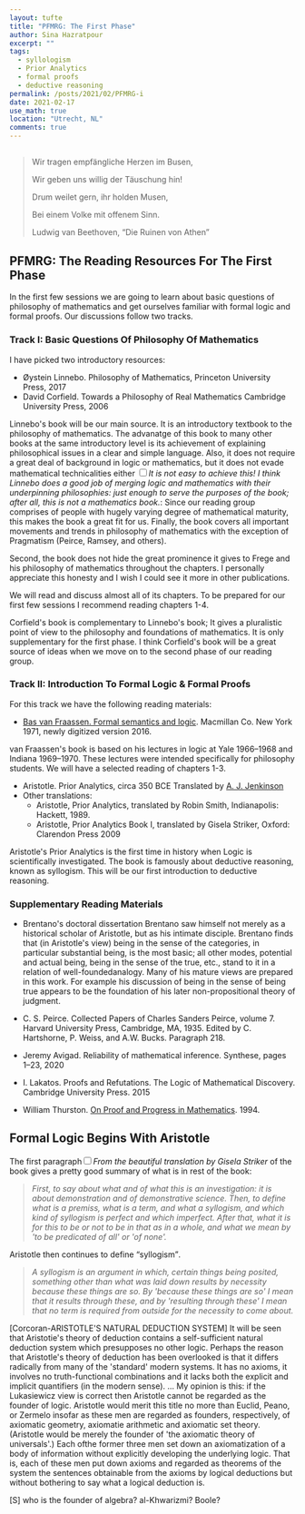 ```yaml
---
layout: tufte
title: "PFMRG: The First Phase"
author: Sina Hazratpour
excerpt: ""
tags: 
  - syllologism
  - Prior Analytics
  - formal proofs
  - deductive reasoning
permalink: /posts/2021/02/PFMRG-i
date: 2021-02-17
use_math: true
location: "Utrecht, NL"
comments: true
---
```



<section>
        <h2 id="epigraph"></h2>
        <div class="epigraph">
          <blockquote>
            <p>Wir tragen empfängliche Herzen im Busen,</p>
            <p>Wir geben uns willig der Täuschung hin!</p>
            <p>Drum weilet gern, ihr holden Musen,</p>
            <p>Bei einem Volke mit offenem Sinn.</p>
            <footer>Ludwig van Beethoven, “Die Ruinen von Athen”</footer>
          </blockquote>
        </div>
</section>






<section>
</section>


## PFMRG: The Reading Resources For The First Phase

In the first few sessions we are going to learn about basic questions of philosophy of mathematics and get ourselves familiar with formal logic and formal proofs. Our discussions follow two tracks.


### Track I: Basic Questions Of Philosophy Of Mathematics

I have picked two introductory resources:

 * Øystein Linnebo. Philosophy of Mathematics, Princeton University Press, 2017
 * David Corfield. Towards a Philosophy of Real Mathematics Cambridge University Press, 2006

Linnebo's book will be our main source. It is an introductory textbook to the philosophy of mathematics. The advanatge of this book to many other books at the same introductory level is its achievement of  explaining philosophical issues in a clear and simple language. Also, it does not require a great deal of background in logic or mathematics, but it does not evade mathematical technicalities either <label for="sn-merging" class="margin-toggle sidenote-number"></label></span><input type="checkbox" id="sn-merging" class="margin-toggle"/><em>It is not easy to achieve this! I think Linnebo does a good job of merging logic and mathematics with their underpinning philosophies: just enough to serve the purposes of the book; after all, this is not a mathematics book.</em></a></span>: Since our reading group comprises of people with hugely varying degree of mathematical maturity, this makes the book a great fit for us. Finally, the book covers all important movements and trends in philosophy of mathematics with the exception of Pragmatism (Peirce, Ramsey, and others). 


Second, the book does not hide the great prominence it gives to Frege and his philosophy of mathematics throughout the chapters. I personally appreciate this honesty and I wish I could see it more in other publications.    

We will read and discuss almost all of its chapters. 
 To be prepared for our first few sessions I recommend reading chapters 1-4. 


Corfield's book is complementary to Linnebo's book; It gives a pluralistic point of view to the philosophy and foundations of mathematics. It is only supplementary for the first phase. I think Corfield's book will be a great source of ideas when we move on to the second phase of our reading group.  


### Track II: Introduction To Formal Logic & Formal Proofs

For this track we have the following reading materials:

  * [Bas van Fraassen. Formal semantics and logic](https://www.princeton.edu/~fraassen/Formal%20Semantics%20and%20Logic.pdf). Macmillan Co. New York 1971, newly digitized version 2016. 

  van Fraassen's book is based on his lectures in logic at Yale 1966–1968 and Indiana 1969–1970. These lectures were intended specifically for philosophy students. We will have a selected reading of chapters 1-3.

  * Aristotle. Prior Analytics, circa 350 BCE
  Translated by [A. J. Jenkinson](http://classics.mit.edu/Aristotle/prior.htm)
  * Other translations:
    + Aristotle, Prior Analytics, translated by Robin Smith, Indianapolis: Hackett, 1989.
    + Aristotle, Prior Analytics Book I, translated by Gisela Striker, Oxford: Clarendon Press 2009

  Aristotle's Prior Analytics is the first time in history when Logic is scientifically investigated. The book is famously about deductive reasoning, known as syllogism. This will be our first introduction to deductive reasoning. 

  

### Supplementary Reading Materials
  
  * Brentano's doctoral dissertation
      Brentano saw himself not merely as a historical scholar of
      Aristotle, but as his intimate disciple. Brentano finds that (in Aristotle's view) being in the sense
      of the categories, in particular substantial being, is the most basic; all other modes, potential and actual being, being in the sense of the true, etc., stand to it in a relation of well-foundedanalogy. 
      Many of his mature views are prepared in this work. For example his discussion of being in the sense of being true appears to be the foundation of his later non-propositional
      theory of judgment. 
      

  * C. S. Peirce. Collected Papers of Charles Sanders Peirce, volume 7. Harvard University Press, Cambridge,
  MA, 1935. Edited by C. Hartshorne, P. Weiss, and A.W. Bucks. Paragraph 218.
  * Jeremy Avigad. Reliability of mathematical inference. Synthese, pages 1–23, 2020
  * I. Lakatos. Proofs and Refutations. The Logic of Mathematical Discovery. Cambridge University Press. 2015
  * William Thurston. [On Proof and Progress in Mathematics](https://arxiv.org/pdf/math/9404236.pdf). 1994. 
  



<section>
</section>


## Formal Logic Begins With Aristotle

<span class=newthought>The first paragraph<label for="sn-striker-tr" class="margin-toggle sidenote-number"></label></span><input type="checkbox" name="sn-striker-tr" class="margin-toggle"/><span class="sidenote"><em>From the beautiful translation by Gisela Striker</em></span> of the book gives a pretty good summary of what is in rest of the book:

  >_First, to say about what and of what this is an investigation: it is about demonstration and of demonstrative science. Then, to define what is
  a premiss, what is a term, and what a syllogism, and which kind of
  syllogism is perfect and which imperfect. After that, what it is for
  this to be or not to be in that as in a whole, and what we mean by 'to
  be predicated of all' or 'of none'._

  Aristotle then continues to define <q>syllogism</q>. 
  >_A syllogism is an argument in which, certain things being posited, something other than what was laid down results by necessity because these things are so. By 'because these things are so' I mean that it results through these, and by 'resulting through these' I mean that no term is required from outside for the necessity to come about._


[Corcoran-ARISTOTLE'S NATURAL DEDUCTION SYSTEM]
It will be seen that Aristotie's theory of deduction contains a self-sufficient natural deduction system which presupposes no other logic. Perhaps the reason that Aristotle's theory of deduction has been overlooked is that it differs radically from many of the 'standard' modern systems. It has no axioms, it involves no truth-functional combinations and it lacks both the explicit and implicit quantifiers (in the modern sense). ... My opinion is this: if the Lukasiewicz view is correct then
Aristotle cannot be regarded as the founder of logic. Aristotle would merit this title no more than Euclid, Peano, or Zermelo insofar as these men are regarded as founders, respectively, of axiomatic geometry, axiomatie arithmetic and axiomatic set theory. (AristotIe would be merely the founder of 'the axiomatic theory of universals'.) Each ofthe former three
men set down an axiomatization of a body of information without explicitly developing the underlying logic. That is, each of these men put
down axioms and regarded as theorems of the system the sentences obtainable from the axioms by logical deductions but without bothering to
say what a logical deduction is.


[S] who is the founder of algebra? al-Khwarizmi? Boole?

